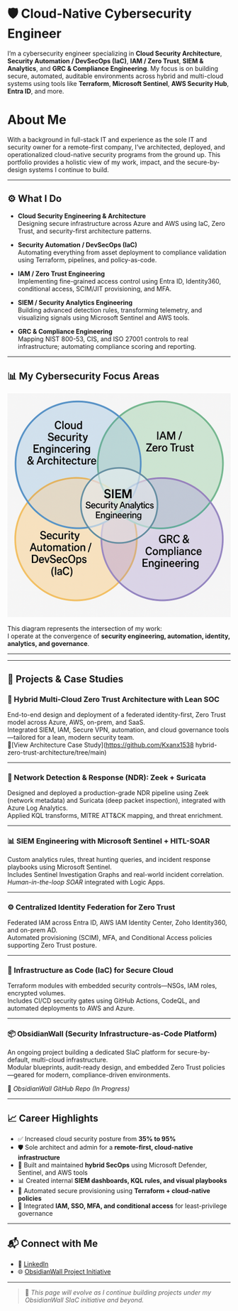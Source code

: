 # 🛡️ Cloud-Native Cybersecurity Engineer

I’m a cybersecurity engineer specializing in **Cloud Security Architecture**, **Security Automation / DevSecOps (IaC)**, **IAM / Zero Trust**, **SIEM & Analytics**, and **GRC & Compliance Engineering**. My focus is on building secure, automated, auditable environments across hybrid and multi-cloud systems using tools like **Terraform**, **Microsoft Sentinel**, **AWS Security Hub**, **Entra ID**, and more.

# About Me
With a background in full-stack IT and experience as the sole IT and security owner for a remote-first company, I’ve architected, deployed, and operationalized cloud-native security programs from the ground up. This portfolio provides a holistic view of my work, impact, and the secure-by-design systems I continue to build.

--- 

## ⚙️ What I Do

- **Cloud Security Engineering & Architecture**  
  Designing secure infrastructure across Azure and AWS using IaC, Zero Trust, and security-first architecture patterns.

- **Security Automation / DevSecOps (IaC)**  
  Automating everything from asset deployment to compliance validation using Terraform, pipelines, and policy-as-code.

- **IAM / Zero Trust Engineering**  
  Implementing fine-grained access control using Entra ID, Identity360, conditional access, SCIM/JIT provisioning, and MFA.

- **SIEM / Security Analytics Engineering**  
  Building advanced detection rules, transforming telemetry, and visualizing signals using Microsoft Sentinel and AWS tools.

- **GRC & Compliance Engineering**  
  Mapping NIST 800-53, CIS, and ISO 27001 controls to real infrastructure; automating compliance scoring and reporting.

---

## 📊 My Cybersecurity Focus Areas

![Cybersecurity Specialization Venn Diagram](./assets/venn_diagram.png)

This diagram represents the intersection of my work:  
I operate at the convergence of **security engineering, automation, identity, analytics, and governance**.

---

---
## 🚧 Projects & Case Studies

### 🧱 Hybrid Multi-Cloud Zero Trust Architecture with Lean SOC  
End-to-end design and deployment of a federated identity-first, Zero Trust model across Azure, AWS, on-prem, and SaaS.  
Integrated SIEM, IAM, Secure VPN, automation, and cloud governance tools—tailored for a lean, modern security team.  
📎[View Architecture Case Study](https://github.com/Kxanx1538 hybrid-zero-trust-architecture/tree/main)

---

### 📡 Network Detection & Response (NDR): Zeek + Suricata  
Designed and deployed a production-grade NDR pipeline using Zeek (network metadata) and Suricata (deep packet inspection), integrated with Azure Log Analytics.  
Applied KQL transforms, MITRE ATT&CK mapping, and threat enrichment.

---

### 📊 SIEM Engineering with Microsoft Sentinel + HITL-SOAR  
Custom analytics rules, threat hunting queries, and incident response playbooks using Microsoft Sentinel.  
Includes Sentinel Investigation Graphs and real-world incident correlation.  
_Human-in-the-loop SOAR_ integrated with Logic Apps.

---

### ⚙️ Centralized Identity Federation for Zero Trust  
Federated IAM across Entra ID, AWS IAM Identity Center, Zoho Identity360, and on-prem AD.  
Automated provisioning (SCIM), MFA, and Conditional Access policies supporting Zero Trust posture.

---

### 🧱 Infrastructure as Code (IaC) for Secure Cloud  
Terraform modules with embedded security controls—NSGs, IAM roles, encrypted volumes.  
Includes CI/CD security gates using GitHub Actions, CodeQL, and automated deployments to AWS and Azure.

---

### 📦 ObsidianWall (Security Infrastructure-as-Code Platform)  
An ongoing project building a dedicated SIaC platform for secure-by-default, multi-cloud infrastructure.  
Modular blueprints, audit-ready design, and embedded Zero Trust policies—geared for modern, compliance-driven environments.

🔗 _ObsidianWall GitHub Repo (In Progress)_

---

## 📈 Career Highlights

- ✅ Increased cloud security posture from **35% to 95%**
- 🛡️ Sole architect and admin for a **remote-first, cloud-native infrastructure**
- 📍 Built and maintained **hybrid SecOps** using Microsoft Defender, Sentinel, and AWS tools
- 📊 Created internal **SIEM dashboards, KQL rules, and visual playbooks**
- 🔁 Automated secure provisioning using **Terraform + cloud-native policies**
- 🔐 Integrated **IAM, SSO, MFA, and conditional access** for least-privilege governance

---

## 📬 Connect with Me

- 🔗 [LinkedIn](https://linkedin.com/in/your-link)
- 🌐 [ObsidianWall Project Initiative](https://your-obsidianwall-url.com)

---

> 🧭 *This page will evolve as I continue building projects under my ObsidianWall SIaC initiative and beyond.*
